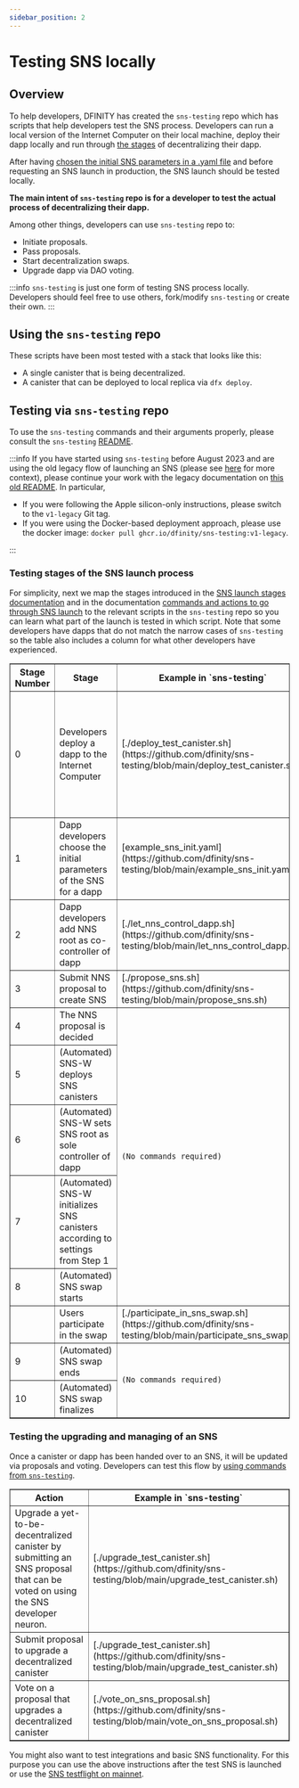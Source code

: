 ```yaml
---
sidebar_position: 2
---
```

# Testing SNS locally

## Overview

To help developers, DFINITY has created the `sns-testing` repo which has scripts that help developers test the SNS process. Developers can run a local version of the Internet Computer on their local machine, deploy their dapp locally and run through [the stages](../launching/launch-summary.md) of decentralizing their dapp. 

After having [chosen the initial SNS parameters in a .yaml file](../tokenomics/preparation.md) and before requesting an SNS launch in production, the SNS launch should be tested locally.

**The main intent of `sns-testing` repo is for a developer to test the actual process of decentralizing their dapp.**

Among other things, developers can use `sns-testing` repo to: 
* Initiate proposals.
* Pass proposals.
* Start decentralization swaps.
* Upgrade dapp via DAO voting.

:::info
`sns-testing` is just one form of testing SNS process locally. Developers should feel free to use others, fork/modify `sns-testing` or create their own.
:::

## Using the `sns-testing` repo

These scripts have been most tested with a stack that looks like this:

* A single canister that is being decentralized.
* A canister that can be deployed to local replica via `dfx deploy`.

## Testing via `sns-testing` repo
To use the `sns-testing` commands and their arguments properly, please consult the `sns-testing` [README](https://github.com/dfinity/sns-testing#sns-lifecycle).

:::info
If you have started using `sns-testing` before August 2023 and are using the old legacy flow of launching an SNS (please see [here](../launching/index.md) for more context), please continue your work with the legacy documentation on [this old README](https://github.com/dfinity/sns-testing/blob/v1-legacy/README.md). In particular, 
* If you were following the Apple silicon-only instructions, please switch to the `v1-legacy` Git tag.
* If you were using the Docker-based deployment approach, please use the docker image: `docker pull ghcr.io/dfinity/sns-testing:v1-legacy`.

:::




### Testing stages of the SNS launch process

For simplicity, next we map the stages introduced in the [SNS launch stages documentation](../launching/launch-summary-1proposal.md) and in the documentation [commands and actions to go through SNS launch](../launching/launch-steps-1proposal.md) to the relevant scripts in the `sns-testing` repo so you can learn what part of the launch is tested in which script.
Note that some developers have dapps that do not match the narrow cases of `sns-testing` so the table also includes a column for what other developers have experienced.

<table border="1">
    <tr>
        <th>Stage Number</th>
        <th>Stage</th>
        <th>Example in `sns-testing`</th>
        <th>Notes</th>
    </tr>
    <tr>
        <td>0</td>
        <td>Developers deploy a dapp to the Internet Computer</td>
        <td>[./deploy_test_canister.sh](https://github.com/dfinity/sns-testing/blob/main/deploy_test_canister.sh)</td>
        <td>Custom scripts used to deploy dapps (e.g. multi-canister dapps, use nix, etc...)</td>
    </tr>
    <tr>
        <td>1</td>
        <td>Dapp developers choose the initial parameters of the SNS for a dapp</td>
        <td>[example_sns_init.yaml](https://github.com/dfinity/sns-testing/blob/main/example_sns_init.yaml)</td>
    </tr>
    <tr>
        <td>2</td>
        <td>Dapp developers add NNS root as co-controller of dapp</td>
        <td>[./let_nns_control_dapp.sh](https://github.com/dfinity/sns-testing/blob/main/let_nns_control_dapp.sh)</td>
        <td><code></code></td>
    </tr>
    <tr>
        <td>3</td>
        <td>Submit NNS proposal to create SNS</td>
        <td rowspan="1">[./propose_sns.sh](https://github.com/dfinity/sns-testing/blob/main/propose_sns.sh)</td>
    </tr>
    <tr>
        <td>4</td>
        <td>The NNS proposal is decided</td>
        <td rowspan="5"><code>(No commands required)</code></td>
        <td rowspan="5"><code> </code></td>
    </tr>
    <tr>
        <td>5</td>
        <td>(Automated) SNS-W deploys SNS canisters</td>
    </tr>
        <tr>
        <td>6</td>
        <td>(Automated) SNS-W sets SNS root as sole controller of dapp</td>
    </tr>
    <tr>
        <td>7</td>
        <td>(Automated) SNS-W initializes SNS canisters according to settings from Step 1</td>
    </tr>
    <tr>
        <td>8</td>
        <td>(Automated) SNS swap starts</td>
    </tr>
    <tr>
        <td> </td>
        <td>Users participate in the swap</td>
        <td rowspan="1">[./participate_in_sns_swap.sh](https://github.com/dfinity/sns-testing/blob/main/participate_sns_swap.sh)</td>
        <td rowspan="1"></td>
    </tr>
    <tr>
        <td>9</td>
        <td>(Automated) SNS swap ends</td>
        <td rowspan="2"><code>(No commands required)</code></td>
    </tr>
    <tr>
        <td>10</td>
        <td>(Automated) SNS swap finalizes</td>
    </tr>
</table>

### Testing the upgrading and managing of an SNS

Once a canister or dapp has been handed over to an SNS, it will be updated via proposals and voting. Developers can test this flow by [using commands from `sns-testing`](https://github.com/dfinity/sns-testing#sns-lifecycle).


<table border="1">
    <tr>
        <th>Action</th>
        <th>Example in `sns-testing`</th>
    </tr>
    <tr>
        <td>Upgrade a yet-to-be-decentralized canister by submitting an SNS proposal that can be voted on using the SNS developer neuron.</td>
        <td>[./upgrade_test_canister.sh](https://github.com/dfinity/sns-testing/blob/main/upgrade_test_canister.sh)</td>
    </tr>
    <tr>
        <td>Submit proposal to upgrade a decentralized canister</td>
        <td>[./upgrade_test_canister.sh](https://github.com/dfinity/sns-testing/blob/main/upgrade_test_canister.sh)</td>
    </tr>
     <tr>
        <td>Vote on a proposal that upgrades a decentralized canister</td>
        <td>[./vote_on_sns_proposal.sh](https://github.com/dfinity/sns-testing/blob/main/vote_on_sns_proposal.sh)</td>
    </tr>
</table>

You might also want to test integrations and basic SNS functionality. 
For this purpose you can use the above instructions after the test SNS is 
launched or use the [SNS testflight on mainnet](testing-on-mainnet.md).